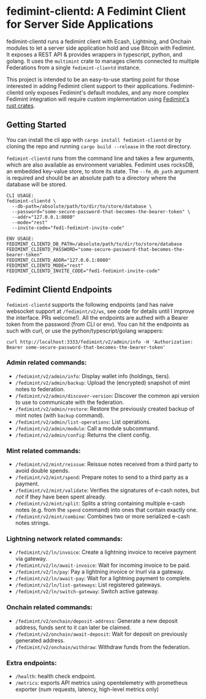  # fedimint-clientd: A Fedimint Client for Server Side Applications

fedimint-clientd runs a fedimint client with Ecash, Lightning, and Onchain modules to let a server side application hold and use Bitcoin with Fedimint. It exposes a REST API & provides wrappers in typescript, python, and golang. It uses the `multimint` crate to manages clients connected to multiple Federations from a single `fedimint-clientd` instance.

This project is intended to be an easy-to-use starting point for those interested in adding Fedimint client support to their applications. Fedimint-clientd only exposes Fedimint's default modules, and any more complex Fedimint integration will require custom implementation using [Fedimint's rust crates](https://github.com/fedimint/fedimint).

## Getting Started

You can install the cli app with `cargo install fedimint-clientd` or by cloning the repo and running `cargo build --release` in the root directory.

`fedimint-clientd` runs from the command line and takes a few arguments, which are also available as environment variables. Fedimint uses rocksDB, an embedded key-value store, to store its state. The `--fm_db_path` argument is required and should be an absolute path to a directory where the database will be stored.

```
CLI USAGE:
fedimint-clientd \
  --db-path=/absolute/path/to/dir/to/store/database \
  --password="some-secure-password-that-becomes-the-bearer-token" \
  --addr="127.0.0.1:8080"
  --mode="rest"
  --invite-code="fed1-fedimint-invite-code"

ENV USAGE:
FEDIMINT_CLIENTD_DB_PATH=/absolute/path/to/dir/to/store/database
FEDIMINT_CLIENTD_PASSWORD="some-secure-password-that-becomes-the-bearer-token"
FEDIMINT_CLIENTD_ADDR="127.0.0.1:8080"
FEDIMINT_CLIENTD_MODE="rest"
FEDIMINT_CLIENTD_INVITE_CODE="fed1-fedimint-invite-code"
```

## Fedimint Clientd Endpoints

`fedimint-clientd` supports the following endpoints (and has naive websocket support at `/fedimint/v2/ws`, see code for details until I improve the interface. PRs welcome!). All the endpoints are authed with a Bearer token from the password (from CLI or env). You can hit the endpoints as such with curl, or use the python/typescript/golang wrappers:

```
curl http://localhost:3333/fedimint/v2/admin/info -H 'Authorization: Bearer some-secure-password-that-becomes-the-bearer-token'
```

### Admin related commands:

- `/fedimint/v2/admin/info`: Display wallet info (holdings, tiers).
- `/fedimint/v2/admin/backup`: Upload the (encrypted) snapshot of mint notes to federation.
- `/fedimint/v2/admin/discover-version`: Discover the common api version to use to communicate with the federation.
- `/fedimint/v2/admin/restore`: Restore the previously created backup of mint notes (with `backup` command).
- `/fedimint/v2/admin/list-operations`: List operations.
- `/fedimint/v2/admin/module`: Call a module subcommand.
- `/fedimint/v2/admin/config`: Returns the client config.

### Mint related commands:

- `/fedimint/v2/mint/reissue`: Reissue notes received from a third party to avoid double spends.
- `/fedimint/v2/mint/spend`: Prepare notes to send to a third party as a payment.
- `/fedimint/v2/mint/validate`: Verifies the signatures of e-cash notes, but *not* if they have been spent already.
- `/fedimint/v2/mint/split`: Splits a string containing multiple e-cash notes (e.g. from the `spend` command) into ones that contain exactly one.
- `/fedimint/v2/mint/combine`: Combines two or more serialized e-cash notes strings.

### Lightning network related commands:

- `/fedimint/v2/ln/invoice`: Create a lightning invoice to receive payment via gateway.
- `/fedimint/v2/ln/await-invoice`: Wait for incoming invoice to be paid.
- `/fedimint/v2/ln/pay`: Pay a lightning invoice or lnurl via a gateway.
- `/fedimint/v2/ln/await-pay`: Wait for a lightning payment to complete.
- `/fedimint/v2/ln/list-gateways`: List registered gateways.
- `/fedimint/v2/ln/switch-gateway`: Switch active gateway.

### Onchain related commands:

- `/fedimint/v2/onchain/deposit-address`: Generate a new deposit address, funds sent to it can later be claimed.
- `/fedimint/v2/onchain/await-deposit`: Wait for deposit on previously generated address.
- `/fedimint/v2/onchain/withdraw`: Withdraw funds from the federation.

### Extra endpoints:

- `/health`: health check endpoint.
- `/metrics`: exports API metrics using opentelemetry with prometheus exporter (num requests, latency, high-level metrics only)
